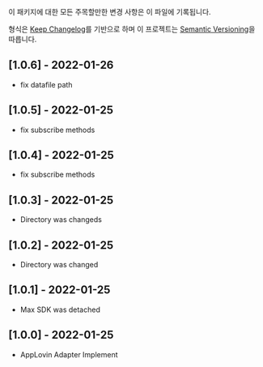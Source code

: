 이 패키지에 대한 모든 주목할만한 변경 사항은 이 파일에 기록됩니다.

형식은 [Keep Changelog]를 기반으로 하며 이 프로젝트는 [Semantic Versioning]을 따릅니다.

## [1.0.6] - 2022-01-26
- fix datafile path

## [1.0.5] - 2022-01-25
- fix subscribe methods

## [1.0.4] - 2022-01-25
- fix subscribe methods

## [1.0.3] - 2022-01-25
- Directory was changeds

## [1.0.2] - 2022-01-25
- Directory was changed

## [1.0.1] - 2022-01-25
- Max SDK was detached

## [1.0.0] - 2022-01-25
- AppLovin Adapter Implement


[Keep Changelog]: https://keepachangelog.com/en/1.0.0/
[Semantic Versioning]: https://semver.org/spec/v2.0.0.html